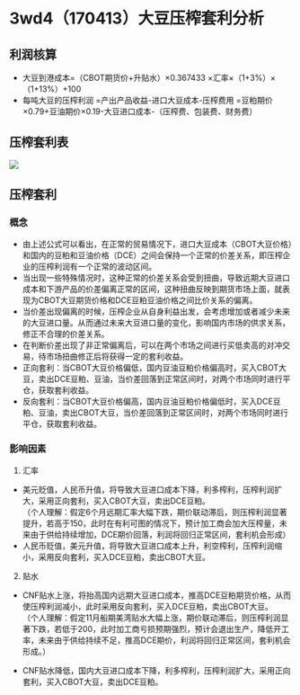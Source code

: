 # 3wd4（170413）大豆压榨套利分析
## 利润核算
- 大豆到港成本=（CBOT期货价+升贴水）×0.367433 ×汇率×（1+3%）×（1+13%）+100 
- 每吨大豆的压榨利润
 =产出产品收益-进口大豆成本-压榨费用
 =豆粕期价×0.79+豆油期价×0.19-大豆进口成本-（压榨费、包装费、财务费）
## 压榨套利表
![](http://oo8xbd69m.bkt.clouddn.com/%E6%90%9C%E7%8B%97%E6%88%AA%E5%9B%BE20170413112232.png)
## 压榨套利
### 概念
- 由上述公式可以看出，在正常的贸易情况下，进口大豆成本（CBOT大豆价格）和国内的豆粕和豆油价格（DCE）之间会保持一个正常的价差关系，即压榨企业的压榨利润有一个正常的波动区间。
- 当出现一些特殊情况时，这种正常的价差关系会受到扭曲，导致远期大豆进口成本和下游产品的价差偏离正常的区间，这种扭曲反映到期货市场上面，就表现为CBOT大豆期货价格和DCE豆粕豆油价格之间比价关系的偏离。
- 当价差出现偏离的时候，压榨企业从自身利益出发，会考虑增加或者减少未来的大豆进口量。从而通过未来大豆进口量的变化，影响国内市场的供求关系，修正不合理的价差关系。
- 在判断价差出现了非正常偏离后，可以在两个市场之间进行买低卖高的对冲交易，待市场扭曲修正后将获得一定的套利收益。
- 正向套利：当CBOT大豆价格偏低，国内豆油豆粕价格偏高时，买入CBOT大豆，卖出DCE豆粕、豆油，当价差回落到正常区间时，对两个市场同时进行平仓，获取套利收益。
- 反向套利：当CBOT大豆价格偏高，国内豆油豆粕价格偏低时，买入DCE豆粕、豆油，卖出CBOT大豆，当价差回落到正常区间时，对两个市场同时进行平仓，获取套利收益。
### 影响因素
1. 汇率
- 美元贬值，人民币升值，将导致大豆进口成本下降，利多榨利，压榨利润扩大，采用正向套利，买入CBOT大豆，卖出DCE豆粕。
  <br/>
（个人理解：假定6个月远期汇率大幅下跌，期价联动滞后，则压榨利润显著提升，若高于150，此时在有利可图的情况下，预计加工商会加大压榨量，未来由于供给持续增加，DCE期价回落，利润将回归正常区间，套利机会形成）
- 人民币贬值，美元升值，将导致大豆进口成本上升，利空榨利，压榨利润缩小，采用反向套利，买入DCE豆粕，卖出CBOT大豆。
2. 贴水
- CNF贴水上涨，将抬高国内远期大豆进口成本，推高DCE豆粕期货价格，从而使压榨利润减小，此时采用反向套利，买入DCE豆粕，卖出CBOT大豆。
  <br/>
（个人理解：假定11月船期美湾贴水大幅上涨，期价联动滞后，则压榨利润显著下跌，若低于200，此时加工商亏损预期强烈，预计会退出生产，降低开工率，未来由于供给持续不足，推高DCE期价，利润将回归正常区间，套利机会形成。）

- CNF贴水降低，国内大豆进口成本下降，利多榨利，压榨利润扩大，采用正向套利，买入CBOT大豆，卖出DCE豆粕。

